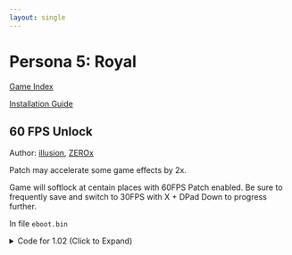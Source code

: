 ```yaml
---
layout: single
---
```


# Persona 5: Royal

[Game Index](/patch/#patches)

[Installation Guide](https://illusion0001.github.io/install-instructions/)

## 60 FPS Unlock

Author: [illusion](https://twitter.com/illusion0002), [ZEROx](https://github.com/Xcedf)

Patch may accelerate some game effects by 2x.

Game will softlock at centain places with 60FPS Patch enabled. Be sure to frequently save and switch to 30FPS with X + DPad Down to progress further.

In file `eboot.bin`

<details>
<summary>Code for 1.02 (Click to Expand)</summary>

{% highlight none %}
# all codes must be applied for patch to work

# write to flag // hack

E8 A2 FE 19 00 5D B0 01 C3 90 90 90 90 90 90 90 90 90

E8 A2 FE 19 00 5D B0 01 C3 C6 05 8F AD 4F 02 3C EB 56

48 8D 7A 14 0F 45 C8 89 4A 2C

48 8D 7A 14 EB A5 90 90 90 90

# call

48 8D 0D 1D 81 4F 02 8B 71 2C E8 45 9E 00 00

67 67 E8 CD 81 05 00 90 90 90 E8 45 9E 00 00

###########################################

# Buttons id (missing dpad):
# int | button
# 2 L3 
# 4 R3
# 2048 R1
# 512 R2
# 1024 L1 
# 256 L2
# 16384 X
# 32768 Square
# 4096 Triangle
# 8192 Circle
# 1048576 Touchpad

###########################################

# switch framerate mode with X + DPad Down

01 90 90 90 90 90 90 90 90 90 90 90 90 90 90 90 90 55 48 89 E5 41 57 41 56 53 48 83 EC 28 4C 8B 3D A4 25 B6 01 49 89 FE 48 89 F3 48 8D 55 D0 48 8D 4D C0 49 8B 07 48 89 45 E0 48 8B BE C8 00 00 00 48 8D 76 08 48 8B 07 FF 50 10 48 8D 05 D3 D8 E9 01 C5 FA 10 45 D0 C5 FA 10 10 C5 FA 5C C2 C4 E3 79 04 DA 00 C5 EA 58 55 C0 C5 FA 11 45 D0 C5 FB 10

01 48 8D 0D 49 FF 49 02 EB 08 90 90 90 90 90 90 90 C3 81 3D DD D8 1C 02 40 40 00 00 75 33 81 3D A9 01 4A 02 40 40 00 00 74 35 80 3D 4C FF 49 02 3C 75 05 41 B0 1E EB 03 41 B0 3C 44 88 05 3B FF 49 02 44 88 05 90 01 4A 02 41 B8 40 40 00 00 EB 07 44 8B 05 A1 D8 1C 02 44 89 05 72 01 4A 02 44 8A 05 73 01 4A 02 44 88 05 10 FF 49 02 8B 71 2C C3 10
{% endhighlight %}

</details>
